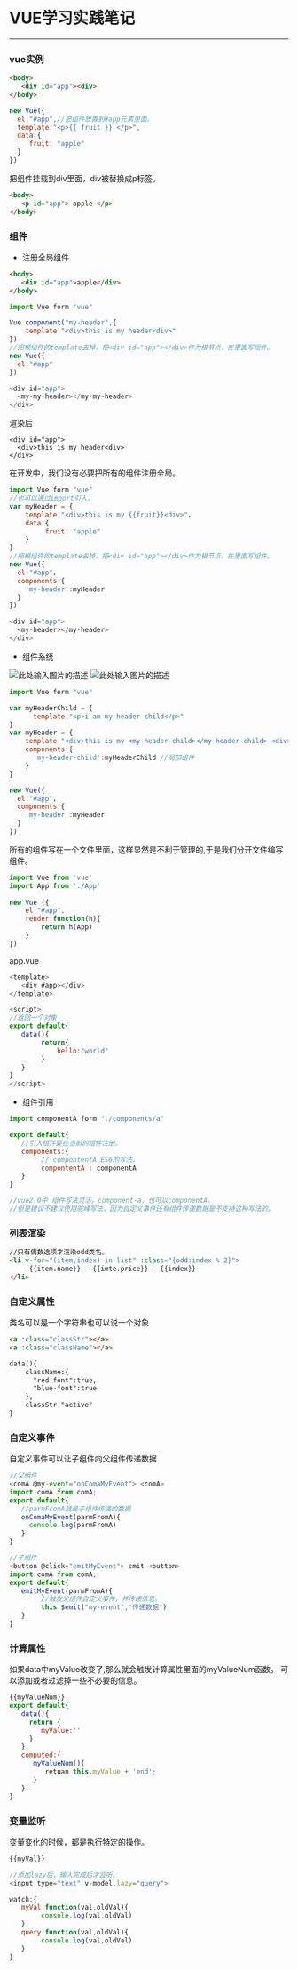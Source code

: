 # VUE学习实践笔记

--------------------------------------------------

### vue实例
``` html
<body>
   <div id="app"><div>
</body>
```

``` javascript
new Vue({
  el:"#app",//把组件放置到#app元素里面。
  template:"<p>{{ fruit }} </p>",
  data:{
     fruit: "apple"
  }
})
```
把组件挂载到div里面，div被替换成p标签。

``` html
<body>
   <p id="app"> apple </p>
</body>
```


### 组件
- 注册全局组件
``` html
<body>
   <div id="app">apple</div>
</body>
```

``` javascript
import Vue form "vue"

Vue.component("my-header",{
    template:"<div>this is my header<div>"
})
//把根组件的template去掉，把<div id="app"></div>作为根节点，在里面写组件。
new Vue({
  el:"#app"
})

<div id="app">
  <my-my-header></my-my-header>
</div>
```
渲染后
```
<div id="app">
  <div>this is my header<div>
</div>
```

在开发中，我们没有必要把所有的组件注册全局。
``` javascript
import Vue form "vue"
//也可以通过import引入。
var myHeader = {
    template:"<div>this is my {{fruit}}<div>"，
    data:{
         fruit: "apple"
    }
}
//把根组件的template去掉，把<div id="app"></div>作为根节点，在里面写组件。
new Vue({
  el:"#app"，
  components:{
    'my-header':myHeader
  }
})

<div id="app">
  <my-header></my-header>
</div>
```

- 组件系统

![此处输入图片的描述][1]
![此处输入图片的描述][2]

``` javascript
import Vue form "vue"

var myHeaderChild = {
      template:"<p>i am my header child</p>"
}
var myHeader = {
    template:"<div>this is my <my-header-child></my-header-child> <div>"，
    components:{
      'my-header-child':myHeaderChild //局部组件
    }
}

new Vue({
  el:"#app"，
  components:{
    'my-header':myHeader
  }
})

```


  [1]: http://ouyzoz9zy.bkt.clouddn.com/17-9-26/51725301.jpg
  [2]: http://ouyzoz9zy.bkt.clouddn.com/17-9-26/23387547.jpg
  


  
所有的组件写在一个文件里面，这样显然是不利于管理的,于是我们分开文件编写组件。
 
``` javascript
import Vue from 'vue'
import App from './App'
 
new Vue ({
    el:"#app",
    render:function(h){
        return h(App)
    }
})

```
app.vue
``` javascript
<template>
   <div #app></div>
</template>

<script>
//返回一个对象
export default{
   data(){
        return{
            hello:"world"
        }
   }
}
</script>
```

- 组件引用
``` javascript
import componentA form "./components/a"

export default{
   //引入组件要在当前的组件注册。
   components:{
        // compontentA ES6的写法。
        compontentA : componentA
   }
}

//vue2.0中 组件写法灵活，component-a，也可以componentA。
//但是建议不建议使用驼峰写法，因为自定义事件还有组件传递数据是不支持这种写法的。
```

### 列表渲染
``` html
//只有偶数选项才渲染odd类名。
<li v-for="(item,index) in list" :class="{odd:index % 2}">
     {{item.name}} - {{imte.price}} - {{index}}
</li>     
```

### 自定义属性
类名可以是一个字符串也可以说一个对象
``` html
<a :class="classStr"></a>
<a :class="className"></a>

data(){
    className:{
      "red-font":true,
      "blue-font":true
    },
    classStr:"active"
}
```

### 自定义事件
自定义事件可以让子组件向父组件传递数据
``` javascript
//父组件
<comA @my-event="onComaMyEvent"> <comA>
import comA from comA;
export default{
   //parmFromA就是子组件传递的数据
   onComaMyEvent(parmFromA){
     console.log(parmFromA)
   }
}

//子组件
<button @click="emitMyEvent"> emit <button>
import comA from comA;
export default{
   emitMyEvent(parmFromA){
        //触发父组件自定义事件，并传递信息。
        this.$emit("my-event",'传递数据')
   }
}
```

### 计算属性
如果data中myValue改变了,那么就会触发计算属性里面的myValueNum函数。
可以添加或者过滤掉一些不必要的信息。
``` javascript
{{myValueNum}}
export default{
   data(){
     return {
        myValue:''
     }
   },
   computed:{
      myValueNum(){
         retuan this.myValue + 'end';
      }
   }
}
```
### 变量监听
变量变化的时候，都是执行特定的操作。

``` javascript
{{myVal}} 

//添加lazy后，输入完成后才监听。
<input type="text" v-model.lazy="query">

watch:{
   myVal:function(val,oldVal){
        console.log(val,oldVal)
   },
   query:function(val,oldVal){
        console.log(val,oldVal)
   }
}
```


